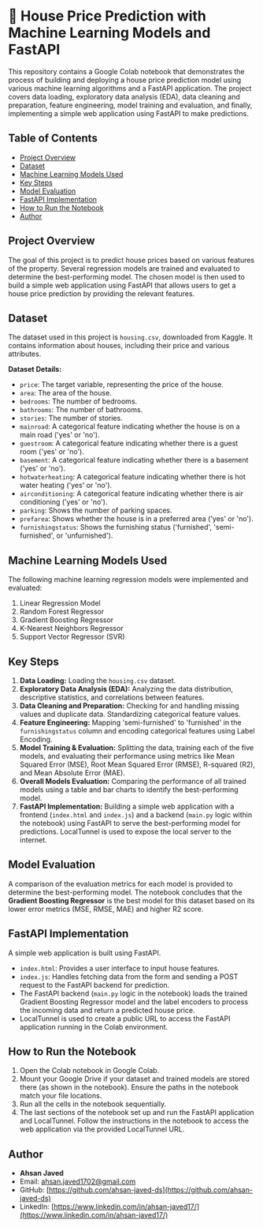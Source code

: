 # 🏡 House Price Prediction with Machine Learning Models and FastAPI

This repository contains a Google Colab notebook that demonstrates the process of building and deploying a house price prediction model using various machine learning algorithms and a FastAPI application. The project covers data loading, exploratory data analysis (EDA), data cleaning and preparation, feature engineering, model training and evaluation, and finally, implementing a simple web application using FastAPI to make predictions.

## Table of Contents

- [Project Overview](#project-overview)
- [Dataset](#dataset)
- [Machine Learning Models Used](#machine-learning-models-used)
- [Key Steps](#key-steps)
- [Model Evaluation](#model-evaluation)
- [FastAPI Implementation](#fastapi-implementation)
- [How to Run the Notebook](#how-to-run-the-notebook)
- [Author](#author)

## Project Overview

The goal of this project is to predict house prices based on various features of the property. Several regression models are trained and evaluated to determine the best-performing model. The chosen model is then used to build a simple web application using FastAPI that allows users to get a house price prediction by providing the relevant features.

## Dataset

The dataset used in this project is `housing.csv`, downloaded from Kaggle. It contains information about houses, including their price and various attributes.

**Dataset Details:**

- `price`: The target variable, representing the price of the house.
- `area`: The area of the house.
- `bedrooms`: The number of bedrooms.
- `bathrooms`: The number of bathrooms.
- `stories`: The number of stories.
- `mainroad`: A categorical feature indicating whether the house is on a main road ('yes' or 'no').
- `guestroom`: A categorical feature indicating whether there is a guest room ('yes' or 'no').
- `basement`: A categorical feature indicating whether there is a basement ('yes' or 'no').
- `hotwaterheating`: A categorical feature indicating whether there is hot water heating ('yes' or 'no').
- `airconditioning`: A categorical feature indicating whether there is air conditioning ('yes' or 'no').
- `parking`: Shows the number of parking spaces.
- `prefarea`: Shows whether the house is in a preferred area ('yes' or 'no').
- `furnishingstatus`: Shows the furnishing status ('furnished', 'semi-furnished', or 'unfurnished').

## Machine Learning Models Used

The following machine learning regression models were implemented and evaluated:

1.  Linear Regression Model
2.  Random Forest Regressor
3.  Gradient Boosting Regressor
4.  K-Nearest Neighbors Regressor
5.  Support Vector Regressor (SVR)

## Key Steps

1.  **Data Loading:** Loading the `housing.csv` dataset.
2.  **Exploratory Data Analysis (EDA):** Analyzing the data distribution, descriptive statistics, and correlations between features.
3.  **Data Cleaning and Preparation:** Checking for and handling missing values and duplicate data. Standardizing categorical feature values.
4.  **Feature Engineering:** Mapping 'semi-furnished' to 'furnished' in the `furnishingstatus` column and encoding categorical features using Label Encoding.
5.  **Model Training & Evaluation:** Splitting the data, training each of the five models, and evaluating their performance using metrics like Mean Squared Error (MSE), Root Mean Squared Error (RMSE), R-squared (R2), and Mean Absolute Error (MAE).
6.  **Overall Models Evaluation:** Comparing the performance of all trained models using a table and bar charts to identify the best-performing model.
7.  **FastAPI Implementation:** Building a simple web application with a frontend (`index.html` and `index.js`) and a backend (`main.py` logic within the notebook) using FastAPI to serve the best-performing model for predictions. LocalTunnel is used to expose the local server to the internet.

## Model Evaluation

A comparison of the evaluation metrics for each model is provided to determine the best-performing model. The notebook concludes that the **Gradient Boosting Regressor** is the best model for this dataset based on its lower error metrics (MSE, RMSE, MAE) and higher R2 score.

## FastAPI Implementation

A simple web application is built using FastAPI.
-   `index.html`: Provides a user interface to input house features.
-   `index.js`: Handles fetching data from the form and sending a POST request to the FastAPI backend for prediction.
-   The FastAPI backend (`main.py` logic in the notebook) loads the trained Gradient Boosting Regressor model and the label encoders to process the incoming data and return a predicted house price.
-   LocalTunnel is used to create a public URL to access the FastAPI application running in the Colab environment.

## How to Run the Notebook

1.  Open the Colab notebook in Google Colab.
2.  Mount your Google Drive if your dataset and trained models are stored there (as shown in the notebook). Ensure the paths in the notebook match your file locations.
3.  Run all the cells in the notebook sequentially.
4.  The last sections of the notebook set up and run the FastAPI application and LocalTunnel. Follow the instructions in the notebook to access the web application via the provided LocalTunnel URL.

## Author

-   **Ahsan Javed**
-   Email: ahsan.javed1702@gmail.com
-   GitHub: [https://github.com/ahsan-javed-ds](https://github.com/ahsan-javed-ds)
-   LinkedIn: [https://www.linkedin.com/in/ahsan-javed17/](https://www.linkedin.com/in/ahsan-javed17/)
